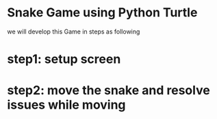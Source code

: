 # Snake Game using Python Turtle 
we will develop this Game in steps as following
# step1: setup screen
# step2: move the snake and resolve issues while moving
